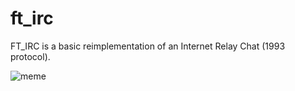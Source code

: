 # ft_irc

FT_IRC is a basic reimplementation of an Internet Relay Chat (1993 protocol).

![meme](https://beebom.com/wp-content/uploads/2016/11/linux-irc-clients-meme.jpg)
